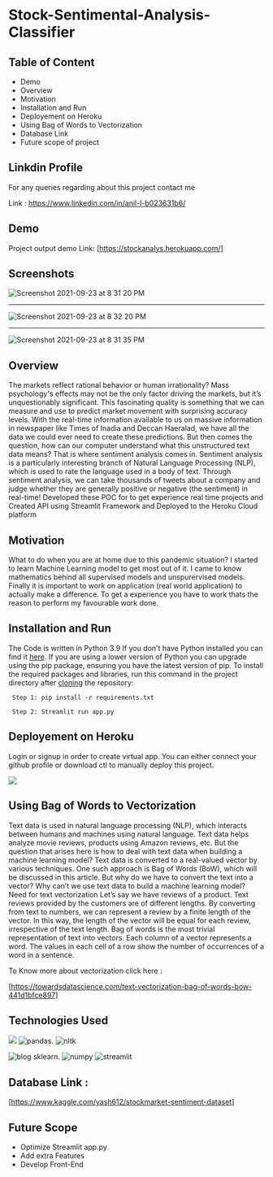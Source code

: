 # Stock-Sentimental-Analysis-Classifier

## Table of Content
  * Demo
  * Overview
  * Motivation
  * Installation and Run 
  * Deployement on Heroku
  * Using Bag of Words to Vectorization
  * Database Link
  * Future scope of project
  


## Linkdin Profile
For any queries regarding about this project contact me

Link : https://www.linkedin.com/in/anil-l-b023631b6/

## Demo
Project output demo Link: [https://stockanalys.herokuapp.com/]

## Screenshots


![Screenshot 2021-09-23 at 8 31 20 PM](https://user-images.githubusercontent.com/71332138/134535597-e985cec4-389e-4918-b9d2-39dfb72b4b4e.png)

-------------------------------------------------------------------------------------------------------------------------------------------------------------


![Screenshot 2021-09-23 at 8 32 20 PM](https://user-images.githubusercontent.com/71332138/134535617-452acd23-450b-4cd4-8ecd-d8a00ea4cbdf.png)

-------------------------------------------------------------------------------------------------------------------------------------------------------------

![Screenshot 2021-09-23 at 8 31 35 PM](https://user-images.githubusercontent.com/71332138/134536215-7bc2750d-0803-4d43-8c6c-cdc69c49e590.png)





## Overview
The markets reflect rational behavior or human irrationality? Mass psychology's effects may not be the only factor driving the markets, but it’s unquestionably significant.
This fascinating quality is something that we can measure and use to predict market movement with surprising accuracy levels.
With the real-time information available to us on massive information in newspaper like Times of Inadia and Deccan Haeralad, we have all the data we could ever need to create these predictions.
But then comes the question, how can our computer understand what this unstructured text data means?
That is where sentiment analysis comes in. Sentiment analysis is a particularly interesting branch of Natural Language Processing (NLP), which is used to rate the language used in a body of text.
Through sentiment analysis, we can take thousands of tweets about a company and judge whether they are generally positive or negative (the sentiment) in real-time!
Developed these POC for to get experience real time projects and Created API using Streamlit Framework and Deployed to the Heroku Cloud platform

## Motivation
What to do when you are at home due to this pandemic situation? I started to learn Machine Learning model to get most out of it. I came to know mathematics behind all supervised models and unspurervised models. Finally it is important to work on application (real world application) to actually make a difference. To get a experience you have to work thats the reason to perform my favourable work done.

## Installation and Run
The Code is written in Python 3.9 If you don't have Python installed you can find it [here](https://www.python.org/downloads/). If you are using a lower version of Python you can upgrade using the pip package, ensuring you have the latest version of pip. To install the required packages and libraries, run this command in the project directory after [cloning](https://www.howtogeek.com/451360/how-to-clone-a-github-repository/) the repository:

     Step 1: pip install -r requirements.txt
     
     Step 2: Streamlit run app.py

## Deployement on Heroku
Login or signup in order to create virtual app. You can either connect your github profile or download ctl to manually deploy this project.

[![](https://i.imgur.com/dKmlpqX.png)](https://heroku.com)

## Using Bag of Words to Vectorization

Text data is used in natural language processing (NLP), which interacts between humans and machines using natural language. Text data helps analyze movie reviews, products using Amazon reviews, etc. But the question that arises here is how to deal with text data when building a machine learning model?
Text data is converted to a real-valued vector by various techniques. One such approach is Bag of Words (BoW), which will be discussed in this article. But why do we have to convert the text into a vector? Why can’t we use text data to build a machine learning model?
Need for text vectorization
Let’s say we have reviews of a product. Text reviews provided by the customers are of different lengths. By converting from text to numbers, we can represent a review by a finite length of the vector. In this way, the length of the vector will be equal for each review, irrespective of the text length.
Bag of words is the most trivial representation of text into vectors. Each column of a vector represents a word. The values in each cell of a row show the number of occurrences of a word in a sentence.

To Know more about vectorization click here : 

[https://towardsdatascience.com/text-vectorization-bag-of-words-bow-441d1bfce897]


## Technologies Used

![](https://forthebadge.com/images/badges/made-with-python.svg)  ![pandas](https://user-images.githubusercontent.com/71332138/134156736-9dcc4675-e588-42a6-9481-816ac08654ab.png). ![nltk](https://user-images.githubusercontent.com/71332138/134540164-b00fafda-ccde-49ce-a5c5-3019a856f860.png) 

![blog sklearn](https://user-images.githubusercontent.com/71332138/134540412-a009eb7d-f4fa-412f-bc1a-a5c89ba74aa4.png). ![numpy](https://user-images.githubusercontent.com/71332138/134540645-95fa9566-18ca-4719-8cc6-82153e96683c.png) 
                               ![streamlit](https://user-images.githubusercontent.com/71332138/134540838-49dda9c6-3cf8-4695-be7b-5af1aff6e394.png)


## Database Link : 
[https://www.kaggle.com/yash612/stockmarket-sentiment-dataset]


## Future Scope

* Optimize Streamlit app.py
* Add extra Features
* Develop Front-End 
